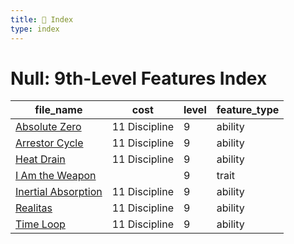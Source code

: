 ```yaml
---
title: 📑 Index
type: index
---
```


# Null: 9th-Level Features Index

| file_name                                       | cost          | level | feature_type |
| ----------------------------------------------- | ------------- | ----- | ------------ |
| [Absolute Zero](../Absolute%20Zero)             | 11 Discipline | 9     | ability      |
| [Arrestor Cycle](../Arrestor%20Cycle)           | 11 Discipline | 9     | ability      |
| [Heat Drain](../Heat%20Drain)                   | 11 Discipline | 9     | ability      |
| [I Am the Weapon](../I%20Am%20the%20Weapon)     |               | 9     | trait        |
| [Inertial Absorption](../Inertial%20Absorption) | 11 Discipline | 9     | ability      |
| [Realitas](../Realitas)                         | 11 Discipline | 9     | ability      |
| [Time Loop](../Time%20Loop)                     | 11 Discipline | 9     | ability      |
